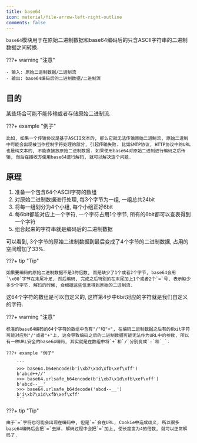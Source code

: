 ```yaml
---
title: base64
icon: material/file-arrow-left-right-outline
comments: false
---
```


`base64`模块用于在原始二进制数据和base64编码后的只含ASCII字符串的二进制数据之间转换.

???+ warning "注意"

    - 输入: 原始二进制数据/二进制流
    - 输出: base64编码后的二进制数据/二进制流

## 目的

某些场合可能不能传输或者存储原始二进制流. 

???+ example "例子"

    比如, 如果一个传输协议是基于ASCII文本的, 那么它就无法传输原始二进制流, 原始二进制中可能会出现被当作控制字符处理的部分, 引起传输失败. 比如SMTP协议, HTTP协议中的URL也是纯文本的, 不能直接放原始二进制数据. 如果使用base64对原始二进制进行编码之后传输, 然后在接收方使用base64进行解码, 就可以解决这个问题.

## 原理

1. 准备一个包含64个ASCII字符的数组
2. 对原始二进制数据进行处理, 每3个字节为一组, 一组总共24bit
3. 将每一组划分为4个小组, 每个小组正好6bit
4. 每6bit都能对应上一个字符, 一个字符占用1个字节, 所有的6bit都可以查表得到一个字符
6. 组合起来的字符串就是编码后的二进制数据

可以看到, 3个字节的原始二进制数据到最后变成了4个字节的二进制数据, 占用的空间增加了33%.

???+ tip "Tip"

    如果要编码的原始二进制数据不是3的倍数, 而是缺少了1个或者2个字节, base64会用`\x00`字节在末尾补足, 然后编码, 完成之后特别的在末尾加上1个或者2个`=`号, 表示缺少多少个字节. 解码的时候, 会根据这些信息得到原始的二进制流.

这64个字符的数组是可以自定义的, 这样第4步中6bit对应的字符就是我们自定义的字符.

???+ warning "注意"

    标准的base64编码的64个字符的数组中含有"/"和"+", 在编码二进制数据之后有的6bit字符可能对应到"/"或者"+"上, 这会导致编码之后的二进制数据可能无法作为URL中的参数, 所以有一种URL安全的base64编码, 其实就是在数组中将`+`和`/`分别变成`-`和`_`.

    ???+ example "例子"

        ```
        >>> base64.b64encode(b'i\xb7\x1d\xfb\xef\xff')
        b'abcd++//'
        >>> base64.urlsafe_b64encode(b'i\xb7\x1d\xfb\xef\xff')
        b'abcd--__'
        >>> base64.urlsafe_b64decode('abcd--__')
        b'i\xb7\x1d\xfb\xef\xff'
        ```

???+ tip "Tip"

    由于`=`字符也可能会出现在编码中, 但是`=`会在URL, Cookie中造成歧义, 所以很多base64编码后会把`=`去掉. 解码过程中会把`=`加上, 使长度变为4的倍数, 就可以正常解码了.

[^1]: 为什么要使用base64编码，有哪些情景需求？—知乎. (n.d.). Retrieved June 19, 2024, from https://www.zhihu.com/question/36306744
[^2]: Base64. (n.d.). Retrieved June 19, 2024, from https://www.liaoxuefeng.com/wiki/1016959663602400/1017684507717184